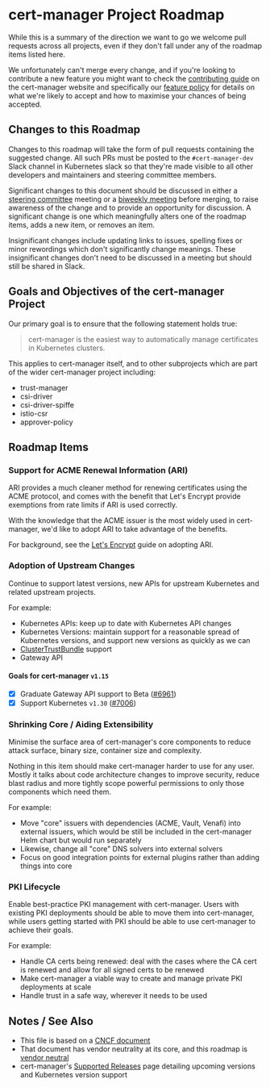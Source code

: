 # cert-manager Project Roadmap


While this is a summary of the direction we want to go we welcome pull requests across all projects, even if they don't
fall under any of the roadmap items listed here.

We unfortunately can't merge every change, and if you're looking to contribute a new feature you might want to
check the [contributing guide](https://cert-manager.io/docs/contributing/) on the cert-manager website and specifically
our [feature policy](https://cert-manager.io/docs/contributing/policy/) for details on what we're likely to accept and
how to maximise your chances of being accepted.

## Changes to this Roadmap

Changes to this roadmap will take the form of pull requests containing the suggested change. All such PRs must be posted to the `#cert-manager-dev` Slack channel in
Kubernetes slack so that they're made visible to all other developers and maintainers and steering committee members.

Significant changes to this document should be discussed in either a [steering committee](./STEERING.md) meeting or a [biweekly meeting](https://cert-manager.io/docs/contributing/#meetings)
before merging, to raise awareness of the change and to provide an opportunity for discussion. A significant change is one which meaningfully alters
one of the roadmap items, adds a new item, or removes an item.

Insignificant changes include updating links to issues, spelling fixes or minor rewordings which don't significantly change meanings. These insignificant changes
don't need to be discussed in a meeting but should still be shared in Slack.

## Goals and Objectives of the cert-manager Project

Our primary goal is to ensure that the following statement holds true:

> cert-manager is the easiest way to automatically manage certificates in Kubernetes clusters.

This applies to cert-manager itself, and to other subprojects which are part of the wider cert-manager project
including:

- trust-manager
- csi-driver
- csi-driver-spiffe
- istio-csr
- approver-policy

## Roadmap Items

### Support for ACME Renewal Information (ARI)

ARI provides a much cleaner method for renewing certificates using the ACME protocol, and comes with the benefit that
Let's Encrypt provide exemptions from rate limits if ARI is used correctly.

With the knowledge that the ACME issuer is the most widely used in cert-manager, we'd like to adopt ARI to take
advantage of the benefits.

For background, see the [Let's Encrypt](https://letsencrypt.org/2024/04/25/guide-to-integrating-ari-into-existing-acme-clients.html)
guide on adopting ARI.

### Adoption of Upstream Changes

Continue to support latest versions, new APIs for upstream Kubernetes and related upstream projects.

For example:

- Kubernetes APIs: keep up to date with Kubernetes API changes
- Kubernetes Versions: maintain support for a reasonable spread of Kubernetes versions, and support new versions as quickly as we can
- [ClusterTrustBundle](https://kubernetes.io/docs/reference/generated/kubernetes-api/v1.29/#clustertrustbundle-v1alpha1-certificates-k8s-io) support
- Gateway API

#### Goals for cert-manager `v1.15`

- [x] Graduate Gateway API support to Beta ([#6961](https://github.com/cert-manager/cert-manager/pull/6961))
- [x] Support Kubernetes `v1.30` ([#7006](https://github.com/cert-manager/cert-manager/issues/7006))

### Shrinking Core / Aiding Extensibility

Minimise the surface area of cert-manager's core components to reduce attack surface, binary size, container size and complexity.

Nothing in this item should make cert-manager harder to use for any user. Mostly it talks about code architecture changes to improve
security, reduce blast radius and more tightly scope powerful permissions to only those components which need them.

For example:

- Move "core" issuers with dependencies (ACME, Vault, Venafi) into external issuers, which would be still be included in the cert-manager Helm chart but would run separately
- Likewise, change all "core" DNS solvers into external solvers
- Focus on good integration points for external plugins rather than adding things into core

### PKI Lifecycle

Enable best-practice PKI management with cert-manager. Users with existing PKI deployments should be able to move them into cert-manager, while
users getting started with PKI should be able to use cert-manager to achieve their goals.

For example:

- Handle CA certs being renewed: deal with the cases where the CA cert is renewed and allow for all signed certs to be renewed
- Make cert-manager a viable way to create and manage private PKI deployments at scale
- Handle trust in a safe way, wherever it needs to be used

## Notes / See Also

- This file is based on a [CNCF document](https://contribute.cncf.io/maintainers/community/contributor-growth-framework/open-source-roadmaps)
- That document has vendor neutrality at its core, and this roadmap is [vendor neutral](https://contribute.cncf.io/maintainers/community/vendor-neutrality/)
- cert-manager's [Supported Releases](https://cert-manager.io/docs/releases/) page detailing upcoming versions and Kubernetes version support
